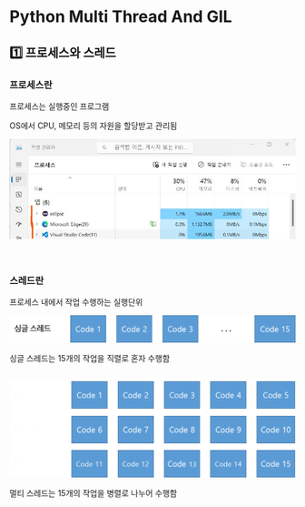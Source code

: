 <h1>Python Multi Thread And GIL</h1>
<h2>1️⃣ 프로세스와 스레드</h2>
<h3>프로세스란</h3>
<p>프로세스는 실행중인 프로그램</p>
<p>OS에서 CPU, 메모리 등의 자원을 할당받고 관리됨</p>
<img src="./Process.jpg">
<br><br><br>
<h3>스레드란</h3>
<p>프로세스 내에서 작업 수행하는 실행단위</p>
<img src="./SingleThread.png" width=700 background="#FFFFFF">
<p>싱글 스레드는 15개의 작업을 직렬로 혼자 수행함</p>
<br>
<img src="./MultiThread.png" width=700>
<p>멀티 스레드는 15개의 작업을 병렬로 나누어 수행함</p>

